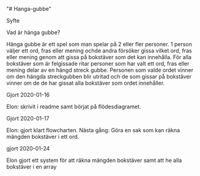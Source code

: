 "# Hanga-gubbe" 

Syfte





Vad är hänga gubbe?

Hänga gubbe är ett spel som man spelar på 2 eller fler personer. 1 person väljer ett ord, fras eller mening ochde andra försöker gissa vilket ord, fras eller mening genom att gissa på bokstäver som det kan innehålla. För alla bokstäver som är felgissade ritar personer som har valt ett ord, fras eller mening delar av en hängd streck gubbe. Personen som valde ordet vinner om den hängda streckgubben blir utritad och de som gissar på bokstäver vinner om de de har gissat alla bokstäver som ordet innehåller. 

Gjort 2020-01-16 

Elon: skrivit i readme samt börjat på flödesdiagramet.

Gjort 2020-01-17

Elon: gjort klart flowcharten.
Nästa gång: Göra en sak som kan räkna mängden bokstäver i ett ord.

gjort 2020-01-24 

Elon gjort ett system för att räkna mängden bokstäver samt att he alla bokstäver i en array
 














